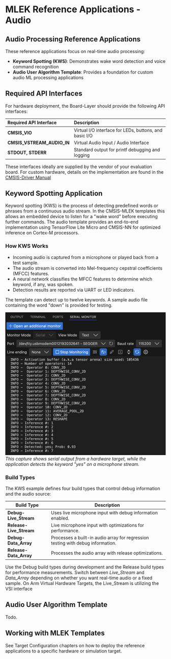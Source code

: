# MLEK Reference Applications - Audio

<!-- markdownlint-disable MD013 -->
<!-- markdownlint-disable MD036 -->

## Audio Processing Reference Applications

These reference applications focus on real-time audio processing:

- **Keyword Spotting (KWS)**: Demonstrates wake word detection and voice command recognition
- **Audio User Algorithm Template**: Provides a foundation for custom audio ML processing applications

## Required API Interfaces

For hardware deployment, the Board-Layer should provide the following API interfaces:

| Required API Interface | Description |
|:----------------------|:------------|
| **CMSIS_VIO** | Virtual I/O interface for LEDs, buttons, and basic I/O |
| **CMSIS_VSTREAM_AUDIO_IN** | Virtual Audio Input / Audio Interface |
| **STDOUT, STDERR** | Standard output for printf debugging and logging |

These interfaces ideally are supplied by the vendor of your evaluation board. For custom hardware, details on the implementation are 
found in the [CMSIS-Driver Manual](https://arm-software.github.io/CMSIS_6/latest/Driver/group__vstream__interface__gr.html)

## Keyword Spotting Application

Keyword spotting (KWS) is the process of detecting predefined words or phrases from a continuous audio stream. In the CMSIS-MLEK templates this allows an embedded device to listen for a "wake word" before executing further commands. The audio template provides an end-to-end implementation using TensorFlow Lite Micro and CMSIS-NN for optimized inference on Cortex-M processors.

### How KWS Works
- Incoming audio is captured from a microphone or played back from a test sample.
- The audio stream is converted into Mel-frequency cepstral coefficients (MFCC) features.
- A neural network classifies the MFCC features to determine which keyword, if any, was spoken.
- Detection results are reported via UART or LED indicators.

The template can detect up to twelve keywords. A sample audio file containing the word "down" is provided for testing.

![KWS_Console_Print](images/kws_print.png)
*This capture shows serial output from a hardware target, while the application detects the keyword "yes" on a microphone stream.*


### Build Types
The KWS example defines four build types that control debug information and the audio source:

| Build Type | Description |
|------------|-------------|
| **Debug-Live_Stream** | Uses live microphone input with debug information enabled. |
| **Release-Live_Stream** | Live microphone input with optimizations for performance. |
| **Debug-Data_Array** | Processes a built-in audio array for regression testing with debug information. |
| **Release-Data_Array** | Processes the audio array with release optimizations. |

Use the Debug build types during development and the Release build types for performance measurements. Switch between *Live_Stream* and *Data_Array* depending on whether you want real-time audio or a fixed sample. On Arm Virtual Hardware Targets, the Live_Stream is utilizing the VSI interface 


## Audio User Algorithm Template

Todo.

## Working with MLEK Templates

See Target Configuration chapters on how to deploy the reference applications to a specific hardware or simulation target. 


